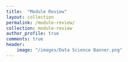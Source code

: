 ```yaml
---
title:  "Module Review"
layout: collection
permalink: /module-review/
collection: module-review
author_profile: true
comments: true
header: 
    image: "/images/Data Science Banner.png"
---
```

